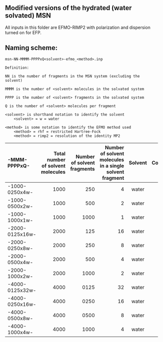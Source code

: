 ## Modified versions of the hydrated (water solvated) MSN

All inputs in this folder are EFMO-RIMP2 with polarization and dispersion turned on for EFP.

## Naming scheme:

```
msn-NN-MMMM-PPPPxQ<solvent>-efmo_<method>.inp

Definition:

NN is the number of fragments in the MSN system (excluding the solvent)

MMMM is the number of <solvent> molecules in the solvated system

PPPP is the number of <solvent> fragments in the solvated system

Q is the number of <solvent> molecules per fragment

<solvent> is shorthand notation to identify the solvent
    <solvent> = w = water

<method> is some notation to identify the EFMO method used
    <method> = rhf = restricted Hartree-Fock
    <method> = rimp2 = resolution of the identity MP2

```


| -MMM-PPPPxQ- | Total number of solvent molecules | Number of solvent fragments | Number of solvent molecules in a single solvent fragment | Solvent | Comment |
| :----------- | --------------------------------: | --------------------------: | -------------------------------------------------------: | :------: | :------: |
| -1000-0250x4w-   | 1000 |  250 | 4  | water |     |
| -1000-0500x2w-   | 1000 |  500 | 2  | water |     |
| -1000-1000x1w-   | 1000 | 1000 | 1  | water |     |
| -2000-0125x16w-  | 2000 |  125 | 16 | water | new |
| -2000-0250x8w-   | 2000 |  250 | 8  | water |     |
| -2000-0500x4w-   | 2000 |  500 | 4  | water |     |
| -2000-1000x2w-   | 2000 | 1000 | 2  | water |     |
| -4000-0125x32w-  | 4000 | 0125 | 32 | water | new |
| -4000-0250x16w-  | 4000 | 0250 | 16 | water | new |
| -4000-0500x8w-   | 4000 | 0500 | 8  | water | new |
| -4000-1000x4w-   | 4000 | 1000 | 4  | water | new |

